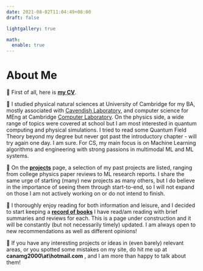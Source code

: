 ```yaml
---
date: 2021-08-02T11:04:49+08:00
draft: false

lightgallery: true

math:
  enable: true
---
```


# About Me

:checkered_flag: First of all, here is __[my CV](/files/ziyi_liu_cv.pdf)__. 

:checkered_flag: I studied physical natural sciences at University of Cambridge for my BA, mostly associated with [Cavendish Laboratory](https://www.phy.cam.ac.uk/), and computer science for MEng at Cambridge [Computer Laboratory](https://www.cst.cam.ac.uk/about). On the physics side, a wide range of topics were covered at school but I am most interested in quantum computing and physical simulations. I tried to read some Quantum Field Theory beyond my degree but never got past the introductory chapter - will try again one day. I am sure. For CS, my main focus is on Machine Learning algorithms and engineering with strong passions in multimodal ML and ML systems.

:checkered_flag: On the __[projects](/projects)__ page, a selection of my past projects are listed, ranging from college physics paper reviews to ML research reports. I share the same urge of starting (many) new projects as many others, but I do believe in the importance of seeing them through start-to-end, so I will not expand on those I am not actively working on or do not intend to finish.

:checkered_flag: I thoroughly enjoy reading for both information and leisure, and I decided to start keeping a __[record of books](https://google.com)__ I have read/am reading with brief summaries and reviews for each. This is a page under construction and it will be constantly (but not necessarily timely) updated. I am always open to new recommendations as well as different opinions!

:checkered_flag: If you have any interesting projects or ideas in (even barely) relevant areas, or you spotted some mistakes on my site, do hit me up at __canamg2000\at\hotmail.com__  , and I am more than happy to talk about them!





<!-- Here is a reading list of mine -->
